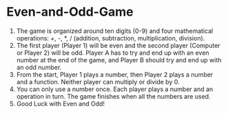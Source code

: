 # Even-and-Odd-Game
1. The game is organized around ten digits (0-9) and four mathematical operations: +, -, *, / (addition, subtraction, multiplication, division).
2. The first player (Player 1) will be even and the second player (Computer or Player 2) will be odd. Player A has to try and end up with an even number at the end of the game, and Player B should try and end up with an odd number.
3. From the start, Player 1 plays a number, then Player 2 plays a number and a function. Neither player can multiply or divide by 0.
4. You can only use a number once. Each player plays a number and an operation in turn. The game finishes when all the numbers are used.
5. Good Luck with Even and Odd! 
